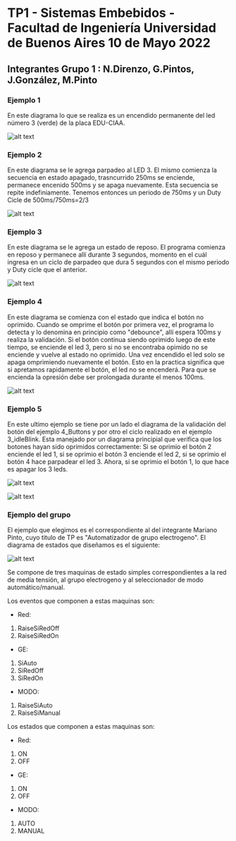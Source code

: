 # TP1 - Sistemas Embebidos - Facultad de Ingeniería Universidad de Buenos Aires 10 de Mayo 2022

## Integrantes Grupo 1 : N.Direnzo, G.Pintos, J.González, M.Pinto

### Ejemplo 1
En este diagrama lo que se realiza es un encendido permanente del led número 3 (verde) de la placa EDU-CIAA.

![alt text](https://github.com/ndirenzo/TP1/blob/main/Diagramas/Diagrama%20Ejemplo%201.PNG?raw=true)

### Ejemplo 2
En este diagrama se le agrega parpadeo al LED 3. El mismo comienza la secuencia en estado apagado, trasncurrido 250ms se enciende, permanece encenido 500ms y se apaga nuevamente. Esta secuencia se repite indefiniamente. Tenemos entonces un periodo de 750ms y un Duty Cicle de 500ms/750ms=2/3


![alt text](https://github.com/ndirenzo/TP1/blob/main/Diagramas/Diagrama%20Ejemplo%202.PNG?raw=true)

### Ejemplo 3
En este diagrama se le agrega un estado de reposo. El programa comienza en reposo y permanece allí durante 3 segundos, momento en el cuál ingresa en un ciclo de parpadeo que dura 5 segundos con el mismo periodo y Duty cicle que el anterior.

![alt text](https://github.com/ndirenzo/TP1/blob/main/Diagramas/Diagrama%20Ejemplo%203.PNG?raw=true)

### Ejemplo 4
En este diagrama se comienza con el estado que indica el botón no oprimido. Cuando se omprime el botón por primera vez, el programa lo detecta y lo denomina en principio como "debounce", allí espera 100ms y realiza la validación. Si el botón continua siendo oprimido luego de este tiempo, se enciende el led 3, pero si no se encontraba opimido no se enciende y vuelve al estado no oprimido. Una vez encendido el led solo se apaga omprimiendo nuevamente el botón. Esto en la practica significa que si apretamos rapidamente el botón, el led no se encenderá. Para que se encienda la opresión debe ser prolongada durante el menos 100ms.

![alt text](https://github.com/ndirenzo/TP1/blob/main/Diagramas/Diagrama%20Ejemplo%204.PNG?raw=true)

### Ejemplo 5
En este ultimo ejemplo se tiene por un lado el diagrama de la validación del botón del ejemplo 4_Buttons y por otro el ciclo realizado en el ejemplo 3_idleBlink. Esta manejado por un diagrama principial que verifica que los botones hayan sido oprimidos correctamente: Si se oprimio el botón 2 enciende el led 1, si se oprimio el botón 3 enciende el led 2, si se oprimio el botón 4 hace parpadear el led 3. Ahora, si se oprimio el botón 1, lo que hace es apagar los 3 leds.

![alt text](https://github.com/ndirenzo/TP1/blob/main/Diagramas/Diagrama%20Ejemplo%205a.PNG?raw=true)

![alt text](https://github.com/ndirenzo/TP1/blob/main/Diagramas/Diagrama%20Ejemplo%205b.PNG?raw=true)

### Ejemplo del grupo
El ejemplo que elegimos es el correspondiente al del integrante Mariano Pinto, cuyo titulo de TP es "Automatizador de grupo electrogeno".
El diagrama de estados que diseñamos es el siguiente: 


![alt text](https://github.com/ndirenzo/TP1/blob/main/Diagramas/Diagrama%20Ejemplo%20Grupo.jpeg)

Se compone de tres maquinas de estado simples correspondientes a la red de media tensión, al grupo electrogeno y al seleccionador de modo automático/manual. 

Los eventos que componen a estas maquinas son:
- Red: 
1. RaiseSiRedOff
2. RaiseSiRedOn
- GE:
1. SiAuto
2. SiRedOff
3. SiRedOn
- MODO:
1. RaiseSiAuto
2. RaiseSiManual

Los estados que componen a estas maquinas son:
- Red: 
1. ON
2. OFF
- GE: 
1. ON
2. OFF
- MODO: 
1. AUTO
2. MANUAL
